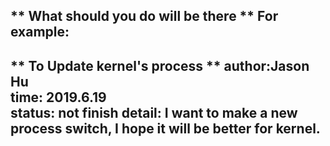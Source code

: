 ** What should you do will be there **
For example:  
----
** To Update kernel's process **
author:Jason Hu  
time: 2019.6.19  
status: not finish
detail: I want to make a new process switch, I hope it will be better for kernel.
----
